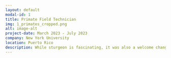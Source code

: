 ```yaml
---
layout: default
modal-id: 1
title: Primate Field Technician
img: 1_primates_cropped.png
alt: image-alt
project-date: March 2023 - July 2023
company: New York University
location: Puerto Rico
description: While sturgeon is fascinating, it was also a welcome change to "get my feet dry" and return to terrestrial work. I had the opportunity to travel to Puerto Rico to study rhesus monkeys at Cayo Santiago, the Caribbean Primate Research Center. During this project, I was affiliated with the James Highman lab at New York University, collecting noninvasive data such as urine, fecal, and wound analysis for use in aging studies. In Puerto Rico, my role offered a new and exciting challenge - learning to identify individual monkeys. On Cayo Santiago, there are approximately 1,500 monkeys, and my task involved identifying and tracking a specific group of 50. I needed to know each of my individual monkeys, and learning them in a sea of so many monkeys was difficult. Identifying monkeys required meticulous attention to detail, recording every aspect of each monkey, including their unique behaviors (one monkey I could initially only remember by the way he licked his wrist every 10 seconds), intriguing social patterns (like that one mating pair that got mad when I was around), and discerning their physical features (you would be surprised that a "crooked tail" is a pervasive, often unhelpful feature). This experience undoubtedly taught me patience and honed my skills in maintaining organized and detailed field notes.
---
```

